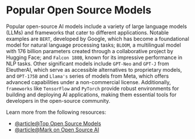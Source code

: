 # Popular Open Source Models

Popular open-source AI models include a variety of large language models (LLMs) and frameworks that cater to different applications. Notable examples are `BERT`, developed by Google, which has become a foundational model for natural language processing tasks; `BLOOM`, a multilingual model with 176 billion parameters created through a collaborative project by Hugging Face; and `Falcon 180B`, known for its impressive performance in NLP tasks. Other significant models include `GPT-Neo` and `GPT-J` from EleutherAI, which serve as accessible alternatives to proprietary models, and `OPT-175B` and `Llama's` series of models from Meta, which offers advanced capabilities under a non-commercial license. Additionally, `frameworks` like `TensorFlow` and `PyTorch` provide robust environments for building and deploying AI applications, making them essential tools for developers in the open-source community.

Learn more from the following resources:

- [@article@Top Open Source Models](https://www.datacamp.com/blog/top-open-source-llms)
- [@article@Mark on Open Source AI](https://about.fb.com/news/2024/07/open-source-ai-is-the-path-forward/)
